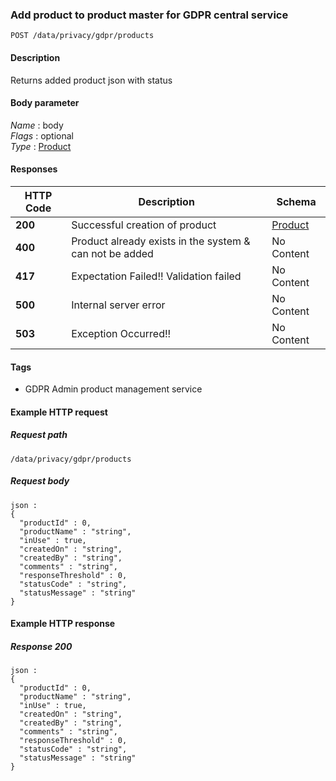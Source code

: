 
<a name="createproduct"></a>
### Add product to product master for GDPR central service
```
POST /data/privacy/gdpr/products
```


#### Description
Returns added product json with status


#### Body parameter
*Name* : body  
*Flags* : optional  
*Type* : [Product](../definitions/Product.md#product)


#### Responses

|HTTP Code|Description|Schema|
|---|---|---|
|**200**|Successful creation of product|[Product](../definitions/Product.md#product)|
|**400**|Product already exists in the system & can not be added|No Content|
|**417**|Expectation Failed!! Validation failed|No Content|
|**500**|Internal server error|No Content|
|**503**|Exception Occurred!!|No Content|


#### Tags

* GDPR Admin product management service


#### Example HTTP request

##### Request path
```
/data/privacy/gdpr/products
```


##### Request body
```
json :
{
  "productId" : 0,
  "productName" : "string",
  "inUse" : true,
  "createdOn" : "string",
  "createdBy" : "string",
  "comments" : "string",
  "responseThreshold" : 0,
  "statusCode" : "string",
  "statusMessage" : "string"
}
```


#### Example HTTP response

##### Response 200
```
json :
{
  "productId" : 0,
  "productName" : "string",
  "inUse" : true,
  "createdOn" : "string",
  "createdBy" : "string",
  "comments" : "string",
  "responseThreshold" : 0,
  "statusCode" : "string",
  "statusMessage" : "string"
}
```



